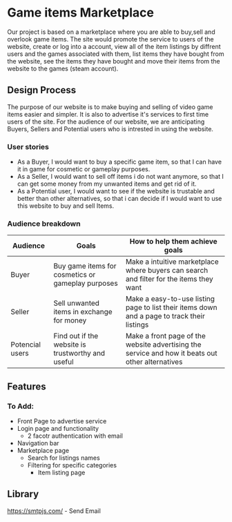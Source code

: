# Game items Marketplace
Our project is based on a marketplace where you are able to buy,sell and overlook game items. The site would promote the service to users of the website, create or log into a account, view all of the item listings by diffrent users and the games associated with them, list items they have bought from the website, see the items they have bought and move their items from the website to the games (steam account).

## Design Process
The purpose of our website is to make buying and selling of video game items easier and simpler. It is also to advertise it's services to first time users of the site.
For the audience of our website, we are anticipating Buyers, Sellers and Potential users who is intrested in using the website.

### User stories
- As a Buyer, I would want to buy a specific game item, so that I can have it in game for cosmetic or gameplay purposes.
- As a Seller, I would want to sell off items i do not want anymore, so that I can get some money from my unwanted items and get rid of it.
- As a Potential user, I would want to see if the website is trustable and better than other alternatives, so that i can decide if I would want to use this website to buy and sell Items.

### Audience breakdown

| Audience | Goals | How to help them achieve goals |
| -------- | ----- | ----------- |
| Buyer | Buy game items for cosmetics or gameplay purposes | Make a intuitive marketplace where buyers can search and filter for the items they want |
| Seller | Sell unwanted items in exchange for money | Make a easy-to-use listing page to list their items down and a page to track their listings |
| Potencial users | Find out if the website is trustworthy and useful | Make a front page of the website advertising the service and how it beats out other alternatives |

## Features
### To Add:
- Front Page to advertise service
- Login page and functionality
  - 2 facotr authentication with email
- Navigation bar
- Marketplace page 
  - Search for listings names
  - Filtering for specific categories
    - Item listing page


## Library

https://smtpjs.com/ - Send Email
